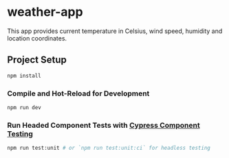 # weather-app

This app provides current temperature in Celsius, wind speed, humidity and location coordinates. 

## Project Setup

```sh
npm install
```

### Compile and Hot-Reload for Development

```sh
npm run dev
```

### Run Headed Component Tests with [Cypress Component Testing](https://on.cypress.io/component)

```sh
npm run test:unit # or `npm run test:unit:ci` for headless testing
```
